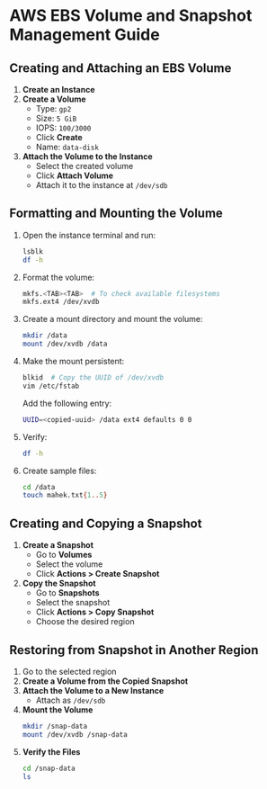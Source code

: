 # AWS EBS Volume and Snapshot Management Guide

## Creating and Attaching an EBS Volume

1. **Create an Instance**
2. **Create a Volume**
   - Type: `gp2`
   - Size: `5 GiB`
   - IOPS: `100/3000`
   - Click **Create**
   - Name: `data-disk`
3. **Attach the Volume to the Instance**
   - Select the created volume
   - Click **Attach Volume**
   - Attach it to the instance at `/dev/sdb`

## Formatting and Mounting the Volume

1. Open the instance terminal and run:
   ```sh
   lsblk
   df -h
   ```
2. Format the volume:
   ```sh
   mkfs.<TAB><TAB>  # To check available filesystems
   mkfs.ext4 /dev/xvdb
   ```
3. Create a mount directory and mount the volume:
   ```sh
   mkdir /data
   mount /dev/xvdb /data
   ```
4. Make the mount persistent:
   ```sh
   blkid  # Copy the UUID of /dev/xvdb
   vim /etc/fstab
   ```
   Add the following entry:
   ```sh
   UUID=<copied-uuid> /data ext4 defaults 0 0
   ```
5. Verify:
   ```sh
   df -h
   ```
6. Create sample files:
   ```sh
   cd /data
   touch mahek.txt{1..5}
   ```

## Creating and Copying a Snapshot

1. **Create a Snapshot**
   - Go to **Volumes**
   - Select the volume
   - Click **Actions > Create Snapshot**
2. **Copy the Snapshot**
   - Go to **Snapshots**
   - Select the snapshot
   - Click **Actions > Copy Snapshot**
   - Choose the desired region

## Restoring from Snapshot in Another Region

1. Go to the selected region
2. **Create a Volume from the Copied Snapshot**
3. **Attach the Volume to a New Instance**
   - Attach as `/dev/sdb`
4. **Mount the Volume**
   ```sh
   mkdir /snap-data
   mount /dev/xvdb /snap-data
   ```
5. **Verify the Files**
   ```sh
   cd /snap-data
   ls
   ```

